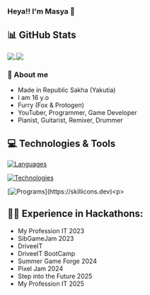 ### Heya!! I'm Masya 👋


## 📊 GitHub Stats 
<a href="https://github.com/anuraghazra/github-readme-stats">
  <img align="center" src="https://github-readme-stats-anuraghazra1.vercel.app/api?username=heawikk&show_icons=true&line_height=27&include_all_commits=true" />
</a>

<a href="https://github.com/anuraghazra/github-readme-stats">
  <img align="center" src="https://github-readme-stats.vercel.app/api/top-langs/?username=Heawikk" />
</a>

### 🦊 About me
* Made in Republic Sakha (Yakutia)
* I am 16 y.o
* Furry (Fox & Protogen)
* YouTuber, Programmer, Game Developer
* Pianist, Guitarist, Remixer, Drummer

## 💻 Technologies & Tools
[![Languages](https://skillicons.dev/icons?i=python,html,css,php,js,nodejs,cpp,discordjs,unreal,unity,lua)](https://skillicons.dev)<p>
[![Technologies](https://skillicons.dev/icons?i=git,gitlab,figma,github,debian,arch,visualstudio,vscode,dotnet)](https://skillicons.dev)<p>
[![Programs](https://skillicons.dev/icons?i=ae,au,ps,pr,blender,)](https://skillicons.dev)<p>

## 👨‍💻 Experience in Hackathons:
- My Profession IT 2023
- SibGameJam 2023
- DriveeIT
- DriveeIT BootCamp
- Summer Game Forge 2024
- Pixel Jam 2024
- Step into the Future 2025
- My Profession IT 2025
